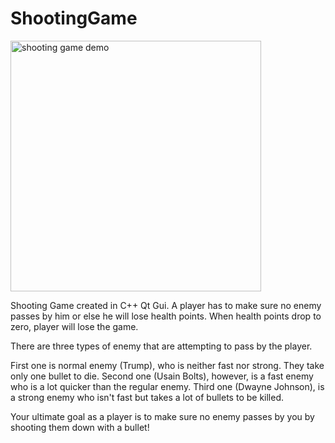 # ShootingGame

<img width="401" alt="shooting game demo" src="https://user-images.githubusercontent.com/32945767/44846970-d948ac80-ac06-11e8-9bc5-10f2c72a0b5a.png">

Shooting Game created in C++ Qt Gui.
A player has to make sure no enemy passes by him or else he will lose health points.
When health points drop to zero, player will lose the game.

There are three types of enemy that are attempting to pass by the player.

First one is normal enemy (Trump), who is neither fast nor strong. They take only one bullet to die.
Second one (Usain Bolts), however, is a fast enemy who is a lot quicker than the regular enemy.
Third one (Dwayne Johnson), is a strong enemy who isn't fast but takes a lot of bullets to be killed.

Your ultimate goal as a player is to make sure no enemy passes by you by shooting them down with a bullet!
